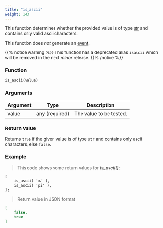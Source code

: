 ```yaml
---
title: "is_ascii"
weight: 143
---
```


This function determines whether the provided value is of
type [str](../../data-types/str) and contains only valid ascii characters.

This function does *not* generate an [event](../../overview/events).

{{% notice warning %}}
This function has a deprecated alias `isascii` which will be removed in the next *minor* release.
{{% /notice %}}

### Function

`is_ascii(value)`

### Arguments

Argument | Type | Description
-------- | ---- | -----------
value | any (required) | The value to be tested.

### Return value

Returns `true` if the given value is of type `str` and contains only ascii characters, else `false`.

### Example

> This code shows some return values for ***is_ascii()***:

```thingsdb,json_response
[
    is_ascii( 'ԉ' ),
    is_ascii( 'pi' ),
];
```

> Return value in JSON format

```json
[
    false,
    true
]
```
